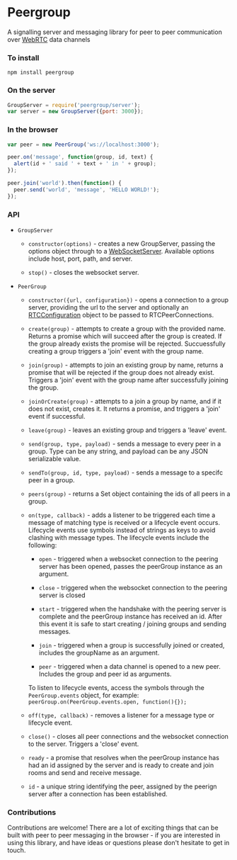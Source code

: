 # Peergroup
A signalling server and messaging library for peer to peer communication over
[WebRTC](http://www.w3.org/TR/webrtc/) data channels


### To install
`npm install peergroup`


### On the server

```javascript
GroupServer = require('peergroup/server');
var server = new GroupServer({port: 3000});
```


### In the browser

```javascript
var peer = new PeerGroup('ws://localhost:3000');

peer.on('message', function(group, id, text) {
  alert(id + ' said ' + text + ' in ' + group);
});

peer.join('world').then(function() {
  peer.send('world', 'message', 'HELLO WORLD!');
});
```


### API

* `GroupServer`

  * `constructor(options)` - creates a new GroupServer, passing the options
  object through to a [WebSocketServer](//github.com/websockets/ws).  Available
  options include host, port, path, and server.

  * `stop()` - closes the websocket server.


* `PeerGroup`

  * `constructor({url, configuration})` - opens a connection to a group server,
    providing the url to the server and optionally an
    [RTCConfiguration](http://www.w3.org/TR/webrtc/#idl-def-RTCPeerConnection)
    object to be passed to RTCPeerConnections.

  * `create(group)` - attempts to create a group with the provided name.
    Returns a promise which will succeed after the group is created.  If the
    group already exists the promise will be rejected.  Succuessfully creating
    a group triggers a 'join' event with the group name.

  * `join(group)` - attempts to join an existing group by name, returns a
    promise that will be rejected if the group does not already exist.  Triggers
    a 'join' event with the group name after successfully joining the group.

  * `joinOrCreate(group)` - attempts to a join a group by name, and if it
    does not exist, creates it.  It returns a promise, and triggers a 'join'
    event if successful.

  * `leave(group)` - leaves an existing group and triggers a 'leave' event.

  * `send(group, type, payload)` - sends a message to every peer in a group.
    Type can be any string, and payload can be any JSON serializable value.

  * `sendTo(group, id, type, payload)` - sends a message to a specifc peer in a
    group.

  * `peers(group)` - returns a Set object containing the ids of all peers in a
    group.

  * `on(type, callback)` - adds a listener to be triggered each time a message
    of matching type is received or a lifecycle event occurs.  Lifecycle events
    use symbols instead of strings as keys to avoid clashing with message types.
    The lifecycle events include the following:

      * `open` - triggered when a websocket connection to the peering server has
        been opened, passes the peerGroup instance as an argument.

      * `close` - triggered when the websocket connection to the peering server
        is closed

      * `start` - triggered when the handshake with the peering server is
        complete and the peerGroup instance has received an id.  After this
        event it is safe to start creating / joining groups and sending
        messages.

      * `join` - triggered when a group is successfully joined or created,
        includes the groupName as an argument.

      * `peer` - triggered when a data channel is opened to a new peer.
        Includes the group and peer id as arguments.


    To listen to lifecycle events, access the symbols through the
    `PeerGroup.events` object, for example:
    `peerGroup.on(PeerGroup.events.open, function(){});`

  * `off(type, callback)` - removes a listener for a message type or lifecycle
    event.

  * `close()` - closes all peer connections and the websocket connection to the
  server.  Triggers a 'close' event.

  * `ready` - a promise that resolves when the peerGroup instance has had an id
    assigned by the server and is ready to create and join rooms and send and
    receive message.

  * `id` - a unique string identifying the peer, assigned by the peerign server
    after a connection has been established.



### Contributions

Contributions are welcome!  There are a lot of exciting things that can be
built with peer to peer messaging in the browser - if you are interested in
using this library, and have ideas or questions please don't hesitate to get in
touch.

